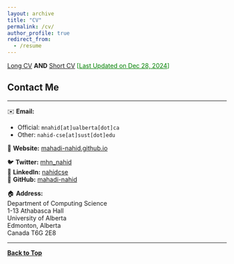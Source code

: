```yaml
---
layout: archive
title: "CV"
permalink: /cv/
author_profile: true
redirect_from:
  - /resume
---
```

<p>
  <a href="https://mahadi-nahid.github.io/files/mahadi_cv.pdf" target="_blank" title="Long CV">Long CV</a>
  <strong>AND</strong>
  <a href="https://mahadi-nahid.github.io/files/mahadi_cv.pdf" target="_blank" title="Short CV">Short CV</a>
  <span style="color:green;">[<ins>Last Updated on Dec 28, 2024</ins>]</span>
</p>


## Contact Me

---

✉️ **Email:**  
- Official: `mnahid[at]ualberta[dot]ca`  
- Other: `nahid-cse[at]sust[dot]edu`

🔗 **Website:** [mahadi-nahid.github.io](https://mahadi-nahid.github.io/)

🐦 **Twitter:** [mhn_nahid](https://twitter.com/mhn_nahid)  
🔗 **LinkedIn:** [nahidcse](https://www.linkedin.com/in/nahidcse/)  
🐙 **GitHub:** [mahadi-nahid](https://github.com/mahadi-nahid)

🏠 **Address:**  
Department of Computing Science  
1-13 Athabasca Hall  
University of Alberta  
Edmonton, Alberta  
Canada T6G 2E8  



----------------------------------------

<!-- 
{% include base_path %}

Education
======
* MSc(Thes.) in Computing Science, University of Alberta, 2024 (expected)
* BSc in Computer Science and Engineering, Shahjalal University of Science and Technology, 2016

Work experience
======
* Teaching Assistant
  * CMPUT 291 

Skills
======
* LLM
* IR
* NLP

Publications
======
* [**TabSQLify: Enhancing Reasoning Capabilities of LLMs Through Table Decomposition **]()<br/>
📰 <span style ="color:Maroon"> Accepted for publication at **NAACL 2024** &nbsp; </span> [<span style ="color:DarkBlue"> [Link] </span>](https://2024.naacl.org) <br/>
👨‍💻  **Md Mahadi Hasan Nahid**, Davood Rafeie <br/>
👉 [![Paper](https://img.shields.io/badge/Paper-blue)](https://2024.naacl.org) -->


[**Back to Top**](#)